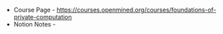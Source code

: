 * Course Page - https://courses.openmined.org/courses/foundations-of-private-computation
* Notion Notes - 
